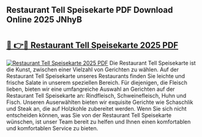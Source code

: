 ## Restaurant Tell Speisekarte PDF Download Online 2025 JNhyB

# <h2><a href="http://gc703u.nevu.top/?p=Restaurant+Tell+Speisekarte">🔗 👉🔴 Restaurant Tell Speisekarte 2025 PDF</a></h2>

[![Restaurant Tell Speisekarte 2025 PDF](https://i.imgur.com/dBaPXMq.png)](http://gc703u.nevu.top/?p=Restaurant+Tell+Speisekarte)
Die Restaurant Tell Speisekarte ist die Kunst, zwischen einer Vielzahl von Gerichten zu wählen. Auf der Restaurant Tell Speisekarte unseres Restaurants finden Sie leichte und frische Salate in unserem speziellen Bereich. Für diejenigen, die Fleisch lieben, bieten wir eine umfangreiche Auswahl an Gerichten auf der Restaurant Tell Speisekarte an: Rindfleisch, Schweinefleisch, Huhn und Fisch. Unseren Auserwählten bieten wir exquisite Gerichte wie Schaschlik und Steak an, die auf Holzkohle zubereitet werden. Wenn Sie sich nicht entscheiden können, was Sie von der Restaurant Tell Speisekarte wünschen, ist unser Team bereit zu helfen und Ihnen einen komfortablen und komfortablen Service zu bieten.
